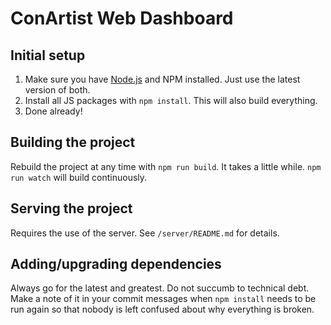 # ConArtist Web Dashboard

## Initial setup

1.  Make sure you have [Node.js](https://nodejs.org/en/) and NPM installed. Just use the latest
    version of both.
2.  Install all JS packages with `npm install`. This will also build everything.
3.  Done already!

## Building the project

Rebuild the project at any time with `npm run build`. It takes a little while. `npm run watch` will
build continuously.

## Serving the project

Requires the use of the server. See `/server/README.md` for details.

## Adding/upgrading dependencies

Always go for the latest and greatest. Do not succumb to technical debt. Make a note of it in your
commit messages when `npm install` needs to be run again so that nobody is left confused about why
everything is broken.
